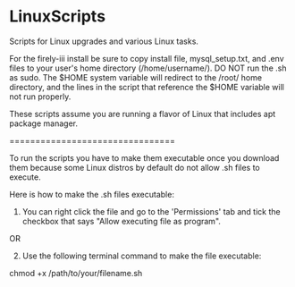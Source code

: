 # LinuxScripts
Scripts for Linux upgrades and various Linux tasks.

For the firely-iii install be sure to copy install file, mysql_setup.txt, and .env files to your user's home directory (/home/username/). DO NOT run the .sh as sudo.  The $HOME system variable will redirect to the /root/ home directory, and the lines in the script that reference the $HOME variable will not run properly.

These scripts assume you are running a flavor of Linux that includes apt package manager.

================================

To run the scripts you have to make them executable once you download them because some Linux distros by default do not allow .sh files to execute.

Here is how to make the .sh files executable:

1. You can right click the file and go to the 'Permissions' tab and tick the checkbox that says "Allow executing file as program".

OR

2. Use the following terminal command to make the file executable:

chmod +x /path/to/your/filename.sh
